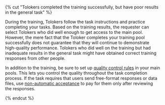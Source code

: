 {% cut "Tolokers completed the training successfully, but have poor results in the general task" %}

During the training, Tolokers follow the task instructions and practice completing your tasks. Based on the training results, the requester can select Tolokers who did well enough to get access to the main pool. However, the mere fact that the Toloker completes your training pool successfully does not guarantee that they will continue to demonstrate high-quality performance. Tolokers who did well on the training but had inadequate results in the general task might have obtained correct training responses from other people.

In addition to the training, be sure to set up [quality control rules](../../../../guide/concepts/control.md) in your main pools. This lets you control the quality throughout the task completion process. If the task requires that users send free-format responses or data files, use [non-automatic acceptance](../../../../guide/concepts/offline-accept.md) to pay for them only after reviewing the responses.

{% endcut %}